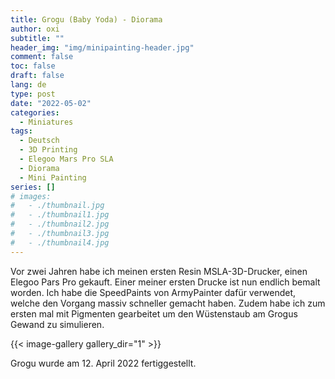```yaml
---
title: Grogu (Baby Yoda) - Diorama
author: oxi
subtitle: ""
header_img: "img/minipainting-header.jpg"
comment: false
toc: false
draft: false
lang: de
type: post
date: "2022-05-02"
categories:
  - Miniatures
tags:
  - Deutsch
  - 3D Printing
  - Elegoo Mars Pro SLA
  - Diorama
  - Mini Painting
series: []
# images:
#   - ./thumbnail.jpg
#   - ./thumbnail1.jpg
#   - ./thumbnail2.jpg
#   - ./thumbnail3.jpg
#   - ./thumbnail4.jpg
---
```

Vor zwei Jahren habe ich meinen ersten Resin MSLA-3D-Drucker, einen Elegoo Pars Pro gekauft. Einer meiner ersten Drucke ist nun endlich bemalt worden. Ich habe die SpeedPaints von ArmyPainter dafür verwendet, welche den Vorgang massiv schneller gemacht haben. Zudem habe ich zum ersten mal mit Pigmenten gearbeitet um den Wüstenstaub am Grogus Gewand zu simulieren.

{{< image-gallery gallery_dir="1" >}}

Grogu wurde am 12. April 2022 fertiggestellt.
